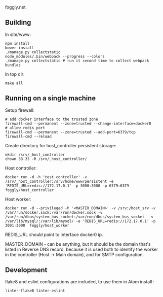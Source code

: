 foggly.net

## Building

In site/www:

    npm install
    bower install
    ./manage.py collectstatic
    node_modules/.bin/webpack --progress --colors
    ./manage.py collectstatic # run it second time to collect webpack bundles

In top dir:

    make all

## Running on a single machine

Setup firewall:

    # add docker interface to the trusted zone
    firewall-cmd --permanent --zone=trusted --change-interface=docker0
    # allow redis port
    firewall-cmd --permanent --zone=trusted --add-port=6379/tcp
    firewall-cmd --reload

Create directory for host_controller persistent storage:

    mkdir /srv/_host_controller
    chown 33.33 -R /srv/_host_controller/

Host controller:

    docker run -d -h 'test.controller' -v /srv/_host_controller:/srv/home/www/persistent -e 'REDIS_URL=redis://172.17.0.1' -p 3000:3000 -p 6379:6379  foggly/host_controller

Host worker:

    docker run -d --privileged -h '<MASTER_DOMAIN>' -v /srv:/host_srv -v /var/run/docker.sock:/var/run/docker.sock -v /var/run/dbus/system_bus_socket:/var/run/dbus/system_bus_socket  -v /var/lib/mysql/:/var/lib/mysql/ -e 'REDIS_URL=redis://172.17.0.1' -p 3001:3000  foggly/host_worker

REDIS_URL should point to interface docker0 ip.

MASTER_DOMAIN - can be anything, but it should be the domain that's listed in Reverse DNS record, because it is used both to identify the worker in the controller (Host -> Main domain), and for SMTP configuration.

## Development
flake8 and eslint configurations are included, to use them in Atom install :

    linter-flake8 linter-eslint
